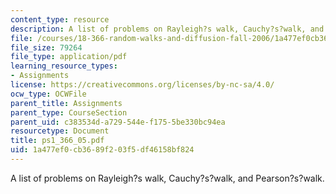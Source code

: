 ```yaml
---
content_type: resource
description: A list of problems on Rayleigh?s walk, Cauchy?s?walk, and Pearson?s?walk.
file: /courses/18-366-random-walks-and-diffusion-fall-2006/1a477ef0cb3689f203f5df46158bf824_ps1_366_05.pdf
file_size: 79264
file_type: application/pdf
learning_resource_types:
- Assignments
license: https://creativecommons.org/licenses/by-nc-sa/4.0/
ocw_type: OCWFile
parent_title: Assignments
parent_type: CourseSection
parent_uid: c383534d-a729-544e-f175-5be330bc94ea
resourcetype: Document
title: ps1_366_05.pdf
uid: 1a477ef0-cb36-89f2-03f5-df46158bf824
---
```

A list of problems on Rayleigh?s walk, Cauchy?s?walk, and Pearson?s?walk.